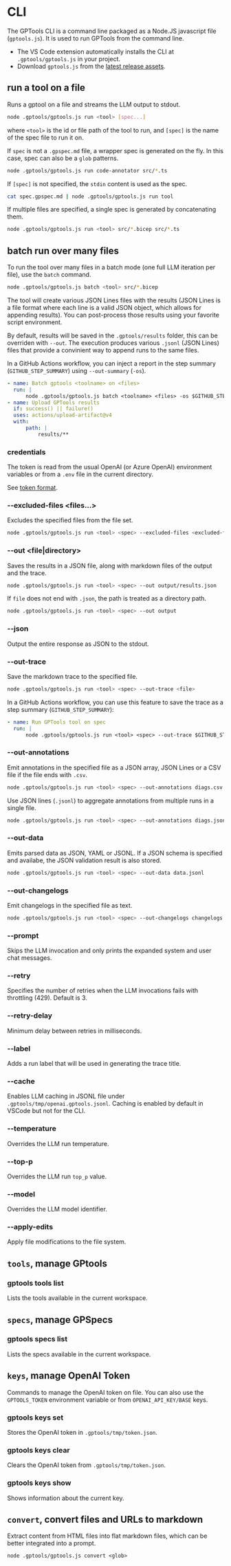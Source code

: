 # CLI

The GPTools CLI is a command line packaged as a Node.JS javascript file (`gptools.js`). It is used to run GPTools from the command line.

-   The VS Code extension automatically installs the CLI at `.gptools/gptools.js` in your project.
-   Download `gptools.js` from the [latest release assets](https://github.com/microsoft/gptools/releases/latest).

## run a tool on a file

Runs a gptool on a file and streams the LLM output to stdout.

```bash
node .gptools/gptools.js run <tool> [spec...]
```

where `<tool>` is the id or file path of the tool to run, and `[spec]` is the name of the spec file to run it on.

If `spec` is not a `.gpspec.md` file, a wrapper spec is generated on the fly. In this case, spec can also be a `glob` patterns.

```bash
node .gptools/gptools.js run code-annotator src/*.ts
```

If `[spec]` is not specified, the `stdin` content is used as the spec.

```bash
cat spec.gpspec.md | node .gptools/gptools.js run tool
```

If multiple files are specified, a single spec is generated by concatenating them.

```bash
node .gptools/gptools.js run <tool> src/*.bicep src/*.ts
```

## batch run over many files

To run the tool over many files in a batch mode (one full LLM iteration per file), use the `batch` command.

```bash
node .gptools/gptools.js batch <tool> src/*.bicep
```

The tool will create various JSON Lines files with the results (JSON Lines is a file format where each line is a valid JSON object, which allows for appending results). You can post-process those results using your favorite script environment.

By default, results will be saved in the `.gptools/results` folder, this can be overriden with `--out`. The execution produces various `.jsonl` (JSON Lines) files that provide a convinient way to append runs to the same files.

In a GitHub Actions workflow, you can inject a report in the step summary (`GITHUB_STEP_SUMMARY`) using `--out-summary` (`-os`).

```yaml
- name: Batch gptools <toolname> on <files>
  run: |
      node .gptools/gptools.js batch <toolname> <files> -os $GITHUB_STEP_SUMMARY
- name: Upload GPTools results
  if: success() || failure()
  uses: actions/upload-artifact@v4
  with:
      path: |
          results/**
```

### credentials

The token is read from the usual OpenAI (or Azure OpenAI) environment variables or from a `.env` file in the current directory.

See [token format](./token.md).

### --excluded-files <files...>

Excludes the specified files from the file set.

```bash
node .gptools/gptools.js run <tool> <spec> --excluded-files <excluded-files...>
```

### --out <file|directory>

Saves the results in a JSON file, along with markdown files of the output and the trace.

```bash
node .gptools/gptools.js run <tool> <spec> --out output/results.json
```

If `file` does not end with `.json`, the path is treated as a directory path.

```bash
node .gptools/gptools.js run <tool> <spec> --out output
```

### --json

Output the entire response as JSON to the stdout.

### --out-trace <file>

Save the markdown trace to the specified file.

```bash
node .gptools/gptools.js run <tool> <spec> --out-trace <file>
```

In a GitHub Actions workflow, you can use this feature to save the trace as a step summary (`GITHUB_STEP_SUMMARY`):

```yaml
- name: Run GPTools tool on spec
  run: |
      node .gptools/gptools.js run <tool> <spec> --out-trace $GITHUB_STEP_SUMMARY
```

### --out-annotations <file>

Emit annotations in the specified file as a JSON array, JSON Lines or a CSV file if the file ends with `.csv`.

```bash
node .gptools/gptools.js run <tool> <spec> --out-annotations diags.csv
```

Use JSON lines (`.jsonl`) to aggregate annotations from multiple runs in a single file.

```bash
node .gptools/gptools.js run <tool> <spec> --out-annotations diags.jsonl
```

### --out-data <file>

Emits parsed data as JSON, YAML or JSONL. If a JSON schema is specified
and availabe, the JSON validation result is also stored.

```bash
node .gptools/gptools.js run <tool> <spec> --out-data data.jsonl
```

### --out-changelogs <file>

Emit changelogs in the specified file as text.

```bash
node .gptools/gptools.js run <tool> <spec> --out-changelogs changelogs.txt
```

### --prompt

Skips the LLM invocation and only prints the expanded system and user chat messages.

### --retry <number>

Specifies the number of retries when the LLM invocations fails with throttling (429).
Default is 3.

### --retry-delay <number>

Minimum delay between retries in milliseconds.

### --label <label>

Adds a run label that will be used in generating the trace title.

### --cache

Enables LLM caching in JSONL file under `.gptools/tmp/openai.gptools.jsonl`. Caching is enabled by default in VSCode
but not for the CLI.

### --temperature <number>

Overrides the LLM run temperature.

### --top-p <number>

Overrides the LLM run `top_p` value.

### --model <string>

Overrides the LLM model identifier.

### --apply-edits

Apply file modifications to the file system.

## `tools`, manage GPtools

### gptools tools list

Lists the tools available in the current workspace.

## `specs`, manage GPSpecs

### gptools specs list

Lists the specs available in the current workspace.

## `keys`, manage OpenAI Token

Commands to manage the OpenAI token on file. You can also use the `GPTOOLS_TOKEN` environment variable or from `OPENAI_API_KEY/BASE` keys.

### gptools keys set <token>

Stores the OpenAI token in `.gptools/tmp/token.json`.

### gptools keys clear

Clears the OpenAI token from `.gptools/tmp/token.json`.

### gptools keys show

Shows information about the current key.

## `convert`, convert files and URLs to markdown

Extract content from HTML files into flat markdown files, which can be better integrated into a prompt.

```
node .gptools/gptools.js convert <glob>
```
